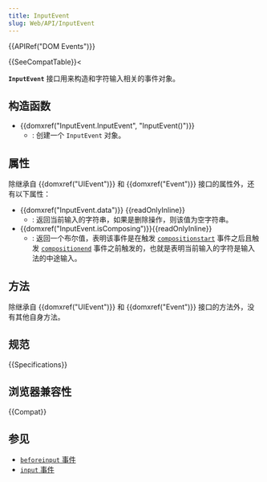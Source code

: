 ```yaml
---
title: InputEvent
slug: Web/API/InputEvent
---
```


{{APIRef("DOM Events")}}

{{SeeCompatTable}}<

**`InputEvent`** 接口用来构造和字符输入相关的事件对象。

## 构造函数

- {{domxref("InputEvent.InputEvent", "InputEvent()")}}
  - : 创建一个 `InputEvent` 对象。

## 属性

除继承自 {{domxref("UIEvent")}} 和 {{domxref("Event")}} 接口的属性外，还有以下属性：

- {{domxref("InputEvent.data")}} {{readOnlyInline}}
  - : 返回当前输入的字符串，如果是删除操作，则该值为空字符串。
- {{domxref("InputEvent.isComposing")}}{{readOnlyInline}}
  - : 返回一个布尔值，表明该事件是在触发 [`compositionstart`](/zh-CN/docs/Web/API/Element/compositionstart_event) 事件之后且触发 [`compositionend`](/zh-CN/docs/Web/API/Element/compositionend_event) 事件之前触发的，也就是表明当前输入的字符是输入法的中途输入。

## 方法

除继承自 {{domxref("UIEvent")}} 和 {{domxref("Event")}} 接口的方法外，没有其他自身方法。

## 规范

{{Specifications}}

## 浏览器兼容性

{{Compat}}

## 参见

- [`beforeinput` 事件](/zh-CN/docs/Web/API/HTMLElement/beforeinput_event)
- [`input` 事件](/zh-CN/docs/Web/API/HTMLElement/input_event)
